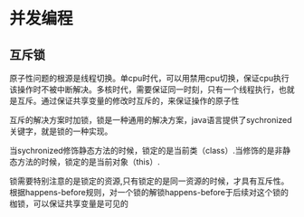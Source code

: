 # 并发编程

## 互斥锁

原子性问题的根源是线程切换。单cpu时代，可以用禁用cpu切换，保证cpu执行该操作时不被中断解决。多核时代，需要保证同一时刻，只有一个线程执行，也就是互斥。通过保证共享变量的修改时互斥的，来保证操作的原子性

互斥的解决方案时加锁，锁是一种通用的解决方案，java语言提供了sychronized关键字，就是锁的一种实现。

当sychronized修饰静态方法的时候，锁定的是当前类（class）.当修饰的是非静态方法的时候，锁定的是当前对象（this）.

锁需要特别注意的是锁定的资源,只有锁定的是同一资源的时候，才具有互斥性。根据happens-before规则，对一个锁的解锁happens-before于后续对这个锁的枷锁，可以保证共享变量是可见的